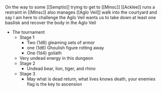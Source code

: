 On the way to some [[Semptio]]
trying to get to [[Minsc]]
[[Acklee]] runs a restraint in [[Minsc]]
also manages [[Aglo Veil]]
walk into the courtyard and say I am here to challenge the Aglo Veil
wants us to take down at least one basilisk and recover the body
in the Aglo Veil
- The tournament
	- Stage 1
		- Two (1d6) gleaming sets of armor
		- one (1d6) Ghoulish figure rotting away
		- One (1d4) goliath
	- Very undead energy in this dungeon
	- Stage 2
		- Undead bear, lion, tiger, and rhino
	- Stage 3
		- May what is dead return, what lives knows death, your enemies flag is the key to ascension 